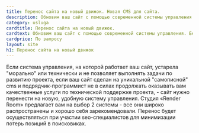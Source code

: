 ```yaml
---
title: Перенос сайта на новый движок. Новая CMS для сайта.
description: Обновим ваш сайт с помощью современной системы управления. Бережно перенесём весь контент на новый движок. Сохраним структуру и SEO показатели.
category: usluga
cardtitle: Перенос сайта на новый движок.
cardtext: Обновим ваш сайт с помощью современной системы управления. Бережно перенесём весь контент на новый движок.
cardprice: По запросу
layout: site
h1: Перенос сайта на новый движок
---
```





Если система управления, на которой работает ваш сайт, устарела "морально" или технически и не позволяет выполнять задачи по развитию проекта, если ваш сайт сделан на уникальной "самописной" cms и подрядчик-программист не в силах продолжать оказывать вам качественные услуги по технической поддержке проекта, - сайт нужно перенести на новую, удобную систему управления. Студия «Render Room» предлагает вам на выбор 2 системы - все они широко распространены и хорошо себя зарекомендовали. Перенос будет осуществляться при участии seo-специалистов для минимизации потерь позиций в поисковиках.


